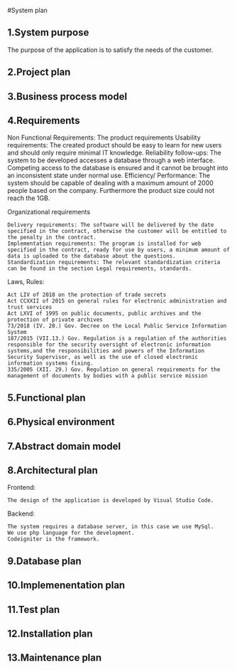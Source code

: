 #System plan

## 1.System purpose
The purpose of the application is to satisfy the needs of the customer.


## 2.Project plan

## 3.Business process model

## 4.Requirements
Non Functional Requirements:
	The product requirements
    Usability requirements: The created product should be easy to learn for new users and should only require minimal IT knowledge.
    Reliability follow-ups: The system to be developed accesses a database through a web interface. Competing access to the database is ensured and it cannot be brought into an inconsistent state under normal use.
    Efficiency/ Performance: The system should be capable of dealing with a maximum amount of 2000 people based on the company. Furthermore the product size could not reach the 1GB.
	
Organizational requirements

    Delivery requirements: The software will be delivered by the date specified in the contract, otherwise the customer will be entitled to the penalty in the contract.
    Implementation requirements: The program is installed for web specified in the contract, ready for use by users, a minimum amount of data is uploaded to the database about the questions.
    Standardization requirements: The relevant standardization criteria can be found in the section Legal requirements, standards.


 Laws, Rules:
 
    Act LIV of 2018 on the protection of trade secrets
    Act CCXXII of 2015 on general rules for electronic administration and trust services
    Act LXVI of 1995 on public documents, public archives and the protection of private archives
    73/2018 (IV. 20.) Gov. Decree on the Local Public Service Information System
    187/2015 (VII.13.) Gov. Regulation is a regulation of the authorities responsible for the security oversight of electronic information systems,and the responsibilities and powers of the Information Security Supervisor, as well as the use of closed electronic information systems fixing.
    335/2005 (XII. 29.) Gov. Regulation on general requirements for the management of documents by bodies with a public service mission


## 5.Functional plan

## 6.Physical environment

## 7.Abstract domain model

## 8.Architectural plan
Frontend:

    The design of the application is developed by Visual Studio Code.

Backend:

    The system requires a database server, in this case we use MySql.
    We use php language for the development.
    Codeigniter is the framework.


## 9.Database plan

## 10.Implemenentation plan

## 11.Test plan

## 12.Installation plan

## 13.Maintenance plan